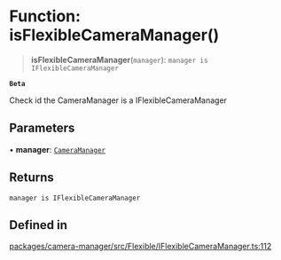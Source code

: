 # Function: isFlexibleCameraManager()

> **isFlexibleCameraManager**(`manager`): `manager is IFlexibleCameraManager`

**`Beta`**

Check id the CameraManager is a IFlexibleCameraManager

## Parameters

• **manager**: [`CameraManager`](../interfaces/CameraManager.md)

## Returns

`manager is IFlexibleCameraManager`

## Defined in

[packages/camera-manager/src/Flexible/IFlexibleCameraManager.ts:112](https://github.com/cognitedata/reveal/blob/3aaed3491dba3f4ba9ecd87f495d35383cc73a1d/viewer/packages/camera-manager/src/Flexible/IFlexibleCameraManager.ts#L112)
